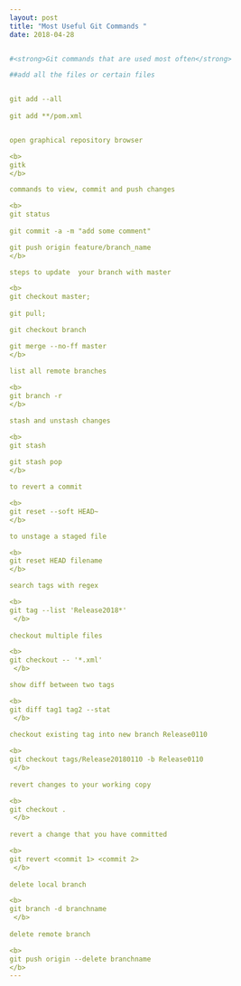 ```yaml
---
layout: post
title: "Most Useful Git Commands "
date: 2018-04-28


#<strong>Git commands that are used most often</strong>

##add all the files or certain files


git add --all
 
git add **/pom.xml


open graphical repository browser

<b>
gitk
</b>

commands to view, commit and push changes

<b>
git status 
 
git commit -a -m "add some comment"

git push origin feature/branch_name
</b>

steps to update  your branch with master

<b>
git checkout master;
 
git pull;

git checkout branch

git merge --no-ff master
</b>
 
list all remote branches

<b>
git branch -r
</b>

stash and unstash changes

<b>
git stash
 
git stash pop
</b>

to revert a commit

<b>
git reset --soft HEAD~
</b>

to unstage a staged file

<b>
git reset HEAD filename
</b>

search tags with regex

<b>
git tag --list 'Release2018*'
 </b>
 
checkout multiple files

<b>
git checkout -- '*.xml'
 </b>

show diff between two tags

<b>
git diff tag1 tag2 --stat
 </b>
 
checkout existing tag into new branch Release0110

<b>
git checkout tags/Release20180110 -b Release0110
 </b>
 
revert changes to your working copy

<b>
git checkout .
 </b>
 
revert a change that you have committed

<b>
git revert <commit 1> <commit 2>
 </b>
 
delete local branch

<b>
git branch -d branchname
 </b>
 
delete remote branch

<b>
git push origin --delete branchname
</b>
---
```

